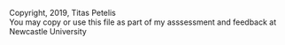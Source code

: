 Copyright, 2019, Titas Petelis <br>
You may copy or use this file as part of my asssessment and feedback at
Newcastle University
